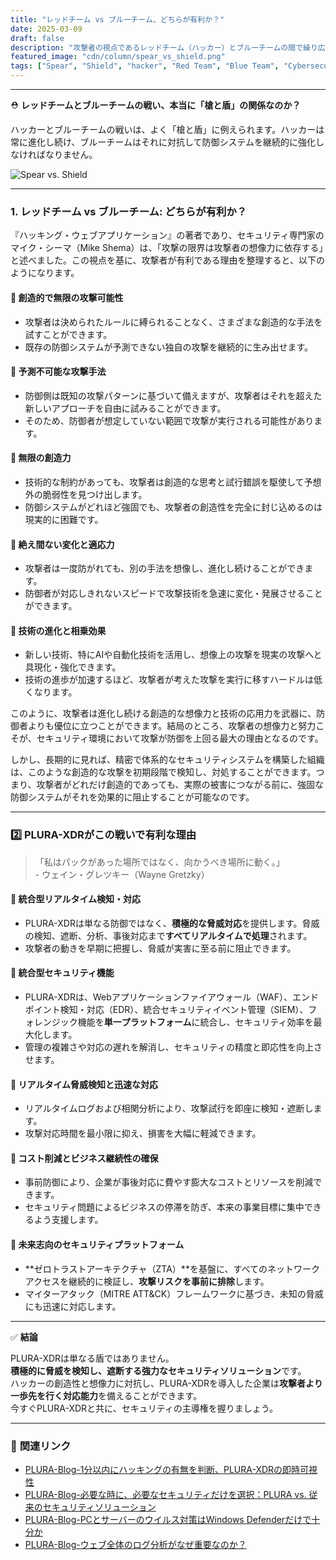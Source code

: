 ```yaml
---
title: "レッドチーム vs ブルーチーム、どちらが有利か？"
date: 2025-03-09
draft: false
description: "攻撃者の視点であるレッドチーム（ハッカー）とブルーチームの間で繰り広げられる『槍と盾の戦い』の中で、PLURA-XDRの必要性と強力なセキュリティの役割について探ります。"
featured_image: "cdn/column/spear_vs_shield.png"
tags: ["Spear", "Shield", "hacker", "Red Team", "Blue Team", "Cybersecurity", "PLURA-XDR"]
---
```



---
⛑️ **レッドチームとブルーチームの戦い、本当に「槍と盾」の関係なのか？**

ハッカーとブルーチームの戦いは、よく「槍と盾」に例えられます。ハッカーは常に進化し続け、ブルーチームはそれに対抗して防御システムを継続的に強化しなければなりません。

<!--more-->
![Spear vs. Shield](https://blog.plura.io/cdn/column/spear_vs_shield.png)

---

### 1. **レッドチーム vs ブルーチーム: どちらが有利か？**

『ハッキング・ウェブアプリケーション』の著者であり、セキュリティ専門家のマイク・シーマ（Mike Shema）は、「攻撃の限界は攻撃者の想像力に依存する」と述べました。この視点を基に、攻撃者が有利である理由を整理すると、以下のようになります。

#### 🔸 **創造的で無限の攻撃可能性**
- 攻撃者は決められたルールに縛られることなく、さまざまな創造的な手法を試すことができます。
- 既存の防御システムが予測できない独自の攻撃を継続的に生み出せます。

#### 🔸 **予測不可能な攻撃手法**
- 防御側は既知の攻撃パターンに基づいて備えますが、攻撃者はそれを超えた新しいアプローチを自由に試みることができます。
- そのため、防御者が想定していない範囲で攻撃が実行される可能性があります。

#### 🔸 **無限の創造力**
- 技術的な制約があっても、攻撃者は創造的な思考と試行錯誤を駆使して予想外の脆弱性を見つけ出します。
- 防御システムがどれほど強固でも、攻撃者の創造性を完全に封じ込めるのは現実的に困難です。

#### 🔸 **絶え間ない変化と適応力**
- 攻撃者は一度防がれても、別の手法を想像し、進化し続けることができます。
- 防御者が対応しきれないスピードで攻撃技術を急速に変化・発展させることができます。

#### 🔸 **技術の進化と相乗効果**
- 新しい技術、特にAIや自動化技術を活用し、想像上の攻撃を現実の攻撃へと具現化・強化できます。
- 技術の進歩が加速するほど、攻撃者が考えた攻撃を実行に移すハードルは低くなります。

このように、攻撃者は進化し続ける創造的な想像力と技術の応用力を武器に、防御者よりも優位に立つことができます。結局のところ、攻撃者の想像力と努力こそが、セキュリティ環境において攻撃が防御を上回る最大の理由となるのです。

しかし、長期的に見れば、精密で体系的なセキュリティシステムを構築した組織は、このような創造的な攻撃を初期段階で検知し、対処することができます。つまり、攻撃者がどれだけ創造的であっても、実際の被害につながる前に、強固な防御システムがそれを効果的に阻止することが可能なのです。

---

### 2️⃣ **PLURA-XDRがこの戦いで有利な理由**

> 「私はパックがあった場所ではなく、向かうべき場所に動く。」  
> \- ウェイン・グレツキー（Wayne Gretzky）

#### 🔹 **統合型リアルタイム検知・対応**
- PLURA-XDRは単なる防御ではなく、**積極的な脅威対応**を提供します。脅威の検知、遮断、分析、事後対応まで**すべてリアルタイムで処理**されます。
- 攻撃者の動きを早期に把握し、脅威が実害に至る前に阻止できます。

#### 🔹 **統合型セキュリティ機能**
- PLURA-XDRは、Webアプリケーションファイアウォール（WAF）、エンドポイント検知・対応（EDR）、統合セキュリティイベント管理（SIEM）、フォレンジック機能を**単一プラットフォーム**に統合し、セキュリティ効率を最大化します。
- 管理の複雑さや対応の遅れを解消し、セキュリティの精度と即応性を向上させます。

#### 🔹 **リアルタイム脅威検知と迅速な対応**
- リアルタイムログおよび相関分析により、攻撃試行を即座に検知・遮断します。
- 攻撃対応時間を最小限に抑え、損害を大幅に軽減できます。

#### 🔹 **コスト削減とビジネス継続性の確保**
- 事前防御により、企業が事後対応に費やす膨大なコストとリソースを削減できます。
- セキュリティ問題によるビジネスの停滞を防ぎ、本来の事業目標に集中できるよう支援します。

#### 🔹 **未来志向のセキュリティプラットフォーム**
- **ゼロトラストアーキテクチャ（ZTA）**を基盤に、すべてのネットワークアクセスを継続的に検証し、**攻撃リスクを事前に排除**します。
- マイターアタック（MITRE ATT&CK）フレームワークに基づき、未知の脅威にも迅速に対応します。

---

✅ **結論**  

PLURA-XDRは単なる盾ではありません。  
**積極的に脅威を検知し、遮断する強力なセキュリティソリューション**です。  
ハッカーの創造性と想像力に対抗し、PLURA-XDRを導入した企業は**攻撃者より一歩先を行く対応能力**を備えることができます。  
今すぐPLURA-XDRと共に、セキュリティの主導権を握りましょう。

---

### 📖 **関連リンク**  
- [PLURA-Blog-1分以内にハッキングの有無を判断、PLURA-XDRの即時可視性](https://blog.plura.io/ja/respond/1-minute-detection/)
- [PLURA-Blog-必要な時に、必要なセキュリティだけを選択：PLURA vs. 従来のセキュリティソリューション](https://blog.plura.io/ja/column/plura_vs_traditional_security/)
- [PLURA-Blog-PCとサーバーのウイルス対策はWindows Defenderだけで十分か](https://blog.plura.io/ja/column/why-edr-is-necessary/)
- [PLURA-Blog-ウェブ全体のログ分析がなぜ重要なのか？](https://blog.plura.io/ja/respond/very_important_analyze_web_logs/)
